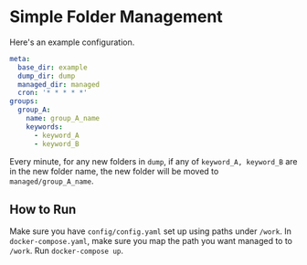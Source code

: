 # Simple Folder Management
Here's an example configuration.
```yaml
meta:
  base_dir: example
  dump_dir: dump
  managed_dir: managed
  cron: '* * * * *'
groups:
  group_A:
    name: group_A_name
    keywords:
      - keyword_A
      - keyword_B
```
Every minute, for any new folders in `dump`, if any of `keyword_A, keyword_B` are in the new folder name, the new folder will be moved to `managed/group_A_name`.

## How to Run
Make sure you have `config/config.yaml` set up using paths under `/work`.
In `docker-compose.yaml`, make sure you map the path you want managed to to `/work`.
Run `docker-compose up`.
